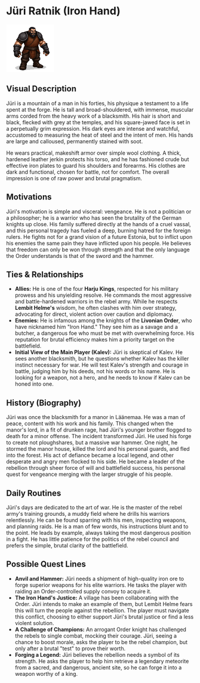 # Jüri Ratnik (Iron Hand)

![alt text](juri_ratnik.png)

## Visual Description
Jüri is a mountain of a man in his forties, his physique a testament to a life spent at the forge. He is tall and broad-shouldered, with immense, muscular arms corded from the heavy work of a blacksmith. His hair is short and black, flecked with grey at the temples, and his square-jawed face is set in a perpetually grim expression. His dark eyes are intense and watchful, accustomed to measuring the heat of steel and the intent of men. His hands are large and calloused, permanently stained with soot.

He wears practical, makeshift armor over simple wool clothing. A thick, hardened leather jerkin protects his torso, and he has fashioned crude but effective iron plates to guard his shoulders and forearms. His clothes are dark and functional, chosen for battle, not for comfort. The overall impression is one of raw power and brutal pragmatism.

## Motivations
Jüri's motivation is simple and visceral: vengeance. He is not a politician or a philosopher; he is a warrior who has seen the brutality of the German knights up close. His family suffered directly at the hands of a cruel vassal, and this personal tragedy has fueled a deep, burning hatred for the foreign rulers. He fights not for a grand vision of a future Estonia, but to inflict upon his enemies the same pain they have inflicted upon his people. He believes that freedom can only be won through strength and that the only language the Order understands is that of the sword and the hammer.

## Ties & Relationships
- **Allies:** He is one of the four **Harju Kings**, respected for his military prowess and his unyielding resolve. He commands the most aggressive and battle-hardened warriors in the rebel army. While he respects **Lembit Helme's** wisdom, he often clashes with him over strategy, advocating for direct, violent action over caution and diplomacy.
- **Enemies:** He is infamous among the knights of the **Livonian Order**, who have nicknamed him "Iron Hand." They see him as a savage and a butcher, a dangerous foe who must be met with overwhelming force. His reputation for brutal efficiency makes him a priority target on the battlefield.
- **Initial View of the Main Player (Kalev):** Jüri is skeptical of Kalev. He sees another blacksmith, but he questions whether Kalev has the killer instinct necessary for war. He will test Kalev's strength and courage in battle, judging him by his deeds, not his words or his name. He is looking for a weapon, not a hero, and he needs to know if Kalev can be honed into one.

## History (Biography)
Jüri was once the blacksmith for a manor in Läänemaa. He was a man of peace, content with his work and his family. This changed when the manor's lord, in a fit of drunken rage, had Jüri's younger brother flogged to death for a minor offense. The incident transformed Jüri. He used his forge to create not ploughshares, but a massive war hammer. One night, he stormed the manor house, killed the lord and his personal guards, and fled into the forest. His act of defiance became a local legend, and other desperate and angry men flocked to his side. He became a leader of the rebellion through sheer force of will and battlefield success, his personal quest for vengeance merging with the larger struggle of his people.

## Daily Routines
Jüri's days are dedicated to the art of war. He is the master of the rebel army's training grounds, a muddy field where he drills his warriors relentlessly. He can be found sparring with his men, inspecting weapons, and planning raids. He is a man of few words, his instructions blunt and to the point. He leads by example, always taking the most dangerous position in a fight. He has little patience for the politics of the rebel council and prefers the simple, brutal clarity of the battlefield.

## Possible Quest Lines
- **Anvil and Hammer:** Jüri needs a shipment of high-quality iron ore to forge superior weapons for his elite warriors. He tasks the player with raiding an Order-controlled supply convoy to acquire it.
- **The Iron Hand's Justice:** A village has been collaborating with the Order. Jüri intends to make an example of them, but Lembit Helme fears this will turn the people against the rebellion. The player must navigate this conflict, choosing to either support Jüri's brutal justice or find a less violent solution.
- **A Challenge of Champions:** An arrogant Order knight has challenged the rebels to single combat, mocking their courage. Jüri, seeing a chance to boost morale, asks the player to be the rebel champion, but only after a brutal "test" to prove their worth.
- **Forging a Legend:** Jüri believes the rebellion needs a symbol of its strength. He asks the player to help him retrieve a legendary meteorite from a sacred, and dangerous, ancient site, so he can forge it into a weapon worthy of a king.
